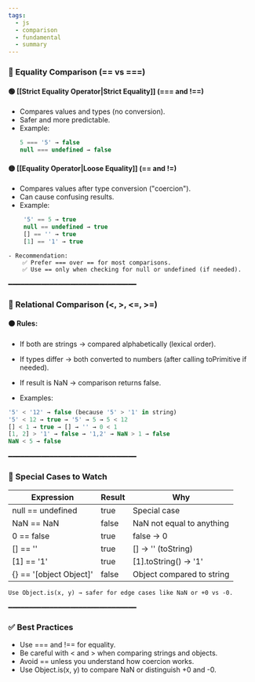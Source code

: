 ```yaml
---
tags:
  - js
  - comparison
  - fundamental
  - summary
---
```


### 📌 Equality Comparison (== vs \=\==)

#### 🟢 [[Strict Equality Operator|Strict Equality]] (=== and !\=\=)

- Compares values and types (no conversion).
- Safer and more predictable.
- Example:
	```js
	5 === '5' → false  
	null === undefined → false
	```

#### 🟡 [[Equality Operator|Loose Equality]] (== and !=)

- Compares values after type conversion ("coercion").
- Can cause confusing results.
- Example:
	```js
	 '5' == 5 → true  
	 null == undefined → true  
	 [] == '' → true  
	 [1] == '1' → true
	```

```ad-note
- Recommendation:
	✅ Prefer === over == for most comparisons.
	✅ Use == only when checking for null or undefined (if needed).
```

━━━━━━━━━━━━━━━━━━━━━━━━━━━━━━━  
### 📌 Relational Comparison (<, >, <=, >=)

#### 🟠 Rules:

- If both are strings → compared alphabetically (lexical order).
- If types differ → both converted to numbers (after calling toPrimitive if needed).
- If result is NaN → comparison returns false.

- Examples:

```js
'5' < '12' → false (because '5' > '1' in string)
'5' < 12 → true → '5' → 5 → 5 < 12
[] < 1 → true → [] → '' → 0 < 1
[1, 2] > '1' → false → '1,2' → NaN > 1 → false
NaN < 5 → false
```


━━━━━━━━━━━━━━━━━━━━━━━━━━━━━━━  
### 📌 Special Cases to Watch

Expression               | Result | Why
-------------------------|--------|---------------------
null == undefined        | true   | Special case
NaN == NaN               | false  | NaN not equal to anything
0 == false               | true   | false → 0
[] == ''                 | true   | [] → '' (toString)
[1] == '1'               | true   | [1].toString() → '1'
{} == '[object Object]'  | false  | Object compared to string

```ad-note
Use Object.is(x, y) → safer for edge cases like NaN or +0 vs -0.
```

━━━━━━━━━━━━━━━━━━━━━━━━━━━━━━━  
### ✅ Best Practices

- Use \=\== and !\=\= for equality.
- Be careful with < and > when comparing strings and objects.
- Avoid == unless you understand how coercion works.
- Use Object.is(x, y) to compare NaN or distinguish +0 and -0.